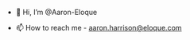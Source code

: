 - 👋 Hi, I’m @Aaron-Eloque

- 📫 How to reach me - aaron.harrison@eloque.com

<!---
Aaron-Eloque/Aaron-Eloque is a ✨ special ✨ repository because its `README.md` (this file) appears on your GitHub profile.
You can click the Preview link to take a look at your changes.
--->
